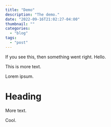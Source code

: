 ```yaml
---
title: "Demo"
description: "The demo."
date: "2022-09-16T21:02:27-04:00"
thumbnail: ""
categories:
  - "blog"
tags:
  - "post"
---
```


If you see this, then something went right. Hello.

This is more text.

Lorem ipsum. 

# Heading

More text. 

Cool.